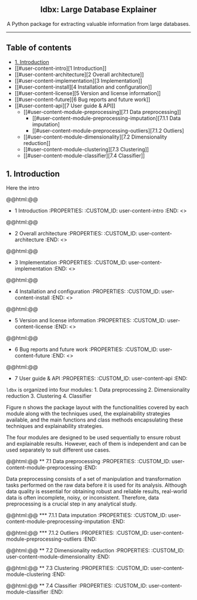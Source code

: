 <!-- title -->
<div align="center">
  <h2>ldbx: Large Database Explainer</h2>
</div>

<!-- Short description -->
<p align="center">
   A Python package for extracting valuable information from large databases.
</p>

<hr>

## Table of contents
- [1. Introduction](#introduction)
- [[#user-content-intro][1 Introduction]]
- [[#user-content-architecture][2 Overall architecture]]
- [[#user-content-implementation][3 Implementation]]
- [[#user-content-install][4 Installation and configuration]]
- [[#user-content-license][5 Version and license information]]
- [[#user-content-future][6 Bug reports and future work]]
- [[#user-content-api][7 User guide & API]]
	- [[#user-content-module-preprocessing][7.1 Data preprocessing]]
		- [[#user-content-module-preprocessing-imputation][7.1.1 Data imputation]
		- [[#user-content-module-preprocessing-outliers][7.1.2 Outliers]
	- [[#user-content-module-dimensionality][7.2 Dimensionality reduction]]
	- [[#user-content-module-clustering][7.3 Clustering]]
	- [[#user-content-module-classifier][7.4 Classifier]]

<h2 id="introduction">
1. Introduction
</h2>

Here the intro

@@html:<a name="intro">@@
* 1 Introduction
:PROPERTIES:
:CUSTOM_ID: user-content-intro
:END:
<<TO-DO>>

@@html:<a name="architecture">@@
* 2 Overall architecture
:PROPERTIES:
:CUSTOM_ID: user-content-architecture
:END:
<<TO-DO>>

@@html:<a name="implementation">@@
* 3 Implementation
:PROPERTIES:
:CUSTOM_ID: user-content-implementation
:END:
<<TO-DO>>

@@html:<a name="install">@@
* 4 Installation and configuration
:PROPERTIES:
:CUSTOM_ID: user-content-install
:END:
<<TO-DO>>

@@html:<a name="license">@@
* 5 Version and license information
:PROPERTIES:
:CUSTOM_ID: user-content-license
:END:
<<TO-DO>>

@@html:<a name="future">@@
* 6 Bug reports and future work
:PROPERTIES:
:CUSTOM_ID: user-content-future
:END:
<<TO-DO>>

@@html:<a name="api">@@
* 7 User guide & API
:PROPERTIES:
:CUSTOM_ID: user-content-api
:END:

`ldbx` is organized into four modules:
	1. Data preprocessing
	2. Dimensionality reduction
	3. Clustering
	4. Classifier

Figure n shows the package layout with the functionalities covered by each module along with the techniques used, the explainability strategies available, and the main functions and class methods encapsulating these techniques and explainability strategies.

The four modules are designed to be used sequentially to ensure robust and explainable results. However, each of them is independent and can be used separately to suit different use cases.

@@html:<a name="module-preprocessing">@@
** 7.1 Data preprocessing
:PROPERTIES:
:CUSTOM_ID: user-content-module-preprocessing
:END:

Data preprocessing consists of a set of manipulation and transformation tasks performed on the raw data before it is used for its analysis. Although data quality is essential for obtaining robust and reliable results, real-world data is often incomplete, noisy, or inconsistent. Therefore, data preprocessing is a crucial step in any analytical study.

@@html:<a name="module-preprocessing-imputation">@@
*** 7.1.1 Data imputation
:PROPERTIES:
:CUSTOM_ID: user-content-module-preprocessing-imputation
:END:



@@html:<a name="module-preprocessing-outliers">@@
*** 7.1.2 Outliers
:PROPERTIES:
:CUSTOM_ID: user-content-module-preprocessing-outliers
:END:



@@html:<a name="module-dimensionality">@@
** 7.2 Dimensionality reduction
:PROPERTIES:
:CUSTOM_ID: user-content-module-dimensionality
:END:



@@html:<a name="module-clustering">@@
** 7.3 Clustering
:PROPERTIES:
:CUSTOM_ID: user-content-module-clustering
:END:




@@html:<a name="module-classifier">@@
** 7.4 Classifier
:PROPERTIES:
:CUSTOM_ID: user-content-module-classifier
:END:

